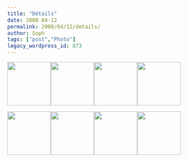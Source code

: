 ```yaml
---
title: "Détails"
date: 2008-04-12
permalink: 2008/04/12/details/
author: Soph
tags: ["post","Photo"]
legacy_wordpress_id: 873
---
```


[<img class="alignnone size-medium wp-image-865" title="mosa1" src="https://64k.be/wp-content/uploads/2008/04/mosa1.jpg" alt="" width="100" height="100" />](http://flickr.com/photos/64k/2407397124/)[<img class="alignnone size-medium wp-image-866" title="mosa2" src="https://64k.be/wp-content/uploads/2008/04/mosa2.jpg" alt="" width="100" height="100" />](http://flickr.com/photos/64k/2406568009/in/photostream/)[<img class="alignnone size-medium wp-image-867" title="mosa3" src="https://64k.be/wp-content/uploads/2008/04/mosa3.jpg" alt="" width="100" height="100" />](http://flickr.com/photos/64k/2406570443/)[<img class="alignnone size-medium wp-image-868" title="mosa4" src="https://64k.be/wp-content/uploads/2008/04/mosa4.jpg" alt="" width="100" height="100" />](http://flickr.com/photos/64k/2407401634/in/photostream/)

[<img class="alignnone size-medium wp-image-869" title="mosa5" src="https://64k.be/wp-content/uploads/2008/04/mosa5.jpg" alt="" width="100" height="100" />](http://flickr.com/photos/64k/2407410826/in/photostream/)[<img class="alignnone size-medium wp-image-870" title="mosa6" src="https://64k.be/wp-content/uploads/2008/04/mosa6.jpg" alt="" width="100" height="100" />](http://flickr.com/photos/64k/2406581157/)[<img class="alignnone size-medium wp-image-871" title="mosa7" src="https://64k.be/wp-content/uploads/2008/04/mosa7.jpg" alt="" width="100" height="100" />](http://flickr.com/photos/64k/2406582475/in/photostream/)[<img class="alignnone size-medium wp-image-872" title="mosa8" src="https://64k.be/wp-content/uploads/2008/04/mosa8.jpg" alt="" width="100" height="100" />](http://flickr.com/photos/64k/2407414042/in/photostream/)

